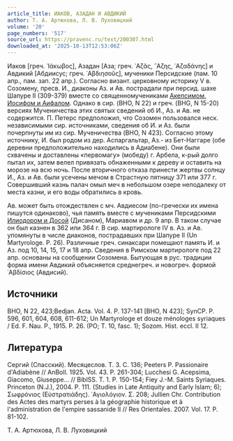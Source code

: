 ```yaml
---
article_title: ИАКОВ, АЗАДАН И АВДИКИЙ
author: Т. А. Артюхова, Л. В. Луховицкий
volume: '20'
page_numbers: '517'
source_url: https://pravenc.ru/text/200307.html
downloaded_at: '2025-10-13T12:53:06Z'
---
```


Иаков [греч. ᾿Ιάκωβος], Азадан [Аза; греч. ᾿Αζᾶς, ῎Αζης, ᾿Αζαδάνης] и Авдикий [Абдиисус; греч. ᾿Αβδιησοῦς], мученики Персидские (пам. 10 апр., пам. зап. 22 апр.). Согласно визант. церковному историку V в. Созомену, пресв. И., диаконы Аз. и Ав. пострадали при персид. шахе Шапуре II (309-379) вместе со священномучениками [Акепсимом, Иосифом и Аифалом](<https://pravenc.ru/text/АКЕПСИМ  ИОСИФ И АИФАЛ.html>). Однако в сир. (BHO, N 22) и греч. (BHG, N 15-20) версиях Мученичества этих святых сведений об И., Аз. и Ав. не содержится. П. Петерс предположил, что Созомен пользовался неск. независимыми сир. источниками, сведения об И. и Аз. были почерпнуты им из сир. Мученичества (BHO, N 423). Согласно этому источнику, И. был родом из дер. Аспаргальтар, Аз.- из Бет-Наггаре (обе деревни предположительно находились в Адиабене). Они были схвачены и доставлены «первомагу» (мобеду) г. Арбела, к-рый долго пытал их, затем велел привязать обнаженными к дереву и оставить на морозе на всю ночь. После вторичного отказа принести жертвы солнцу И., Аз. и Ав. были усечены мечом в Страстную пятницу 371 или 377 г. Совершивший казнь палач омыл меч в небольшом озере неподалеку от места казни, и его воды обратились в кровь.

Ав. может быть отождествлен с мч. Авдиесом (по-гречески их имена пишутся одинаково), чья память вместе с мучениками Персидскими [Илиодором и Досой](<https://pravenc.ru/text/Илиодором и Досой.html>) (Дисаном), Мариавом и др. 9 апр. В таком случае он был казнен в 362 или 364 г. В сир. мартирологе IV в. Аз. и Ав. упомянуты в числе диаконов, пострадавших при Шапуре II (Un Martyrologe. P. 26). Различные греч. синаксари помещают память И. и Аз. под 10, 14, 15, 17 и 18 апр. Сведения в Римском мартирологе под 22 апр. основаны на сообщении Созомена. Бытующая в рус. традиции форма имени Авдикий объясняется среднегреч. и новогреч. формой ᾿Αβδίσιος (Авдисий).

## Источники

BHO, N 22, 423;Bedjan. Acta. Vol. 4. P. 137-141 [BHO, N 423]; SynCP. P. 596, 601, 604, 608, 611-612; Un Martyrologe et douze ménologes syriaques / Ed. F. Nau. P., 1915. P. 26. (PO; T. 10, fasc. 1); Sozom. Hist. eccl. II 12.

## Литература

Сергий (Спасский). Месяцеслов. Т. 3. С. 136; Peeters P. Passionaire d'Adiabène // AnBoll. 1925. Vol. 43. P. 261-304; Lucchesi G. Acepsima, Giacomo, Giuseppe... // BiblSS. T. 1. P. 150-154; Fiey J.-M. Saints Syriaques. Princeton (N.J.), 2004. P. 111. (Studies in Late Antiquity and Early Islam; 6); Σωφρόνιος (Εὐστρατιάδης). ῾Αγιολόγιον. Σ. 208; Jullien Chr. Contribution des Actes des martyrs perses à la géographie historique et à l'administration de l'empire sassanide II // Res Orientales. 2007. Vol. 17. P. 81-102.

Т. А. Артюхова, Л. В. Луховицкий
